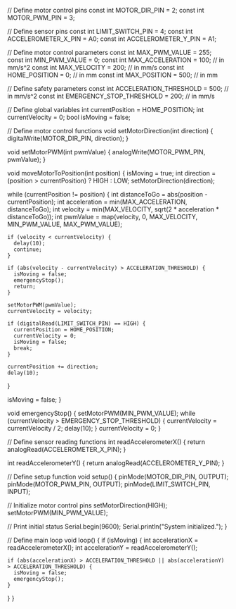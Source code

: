 // Define motor control pins
const int MOTOR_DIR_PIN = 2;
const int MOTOR_PWM_PIN = 3;

// Define sensor pins
const int LIMIT_SWITCH_PIN = 4;
const int ACCELEROMETER_X_PIN = A0;
const int ACCELEROMETER_Y_PIN = A1;

// Define motor control parameters
const int MAX_PWM_VALUE = 255;
const int MIN_PWM_VALUE = 0;
const int MAX_ACCELERATION = 100; // in mm/s^2
const int MAX_VELOCITY = 200; // in mm/s
const int HOME_POSITION = 0; // in mm
const int MAX_POSITION = 500; // in mm

// Define safety parameters
const int ACCELERATION_THRESHOLD = 500; // in mm/s^2
const int EMERGENCY_STOP_THRESHOLD = 200; // in mm/s

// Define global variables
int currentPosition = HOME_POSITION;
int currentVelocity = 0;
bool isMoving = false;

// Define motor control functions
void setMotorDirection(int direction) {
  digitalWrite(MOTOR_DIR_PIN, direction);
}

void setMotorPWM(int pwmValue) {
  analogWrite(MOTOR_PWM_PIN, pwmValue);
}

void moveMotorToPosition(int position) {
  isMoving = true;
  int direction = (position > currentPosition) ? HIGH : LOW;
  setMotorDirection(direction);
  
  while (currentPosition != position) {
    int distanceToGo = abs(position - currentPosition);
    int acceleration = min(MAX_ACCELERATION, distanceToGo);
    int velocity = min(MAX_VELOCITY, sqrt(2 * acceleration * distanceToGo));
    int pwmValue = map(velocity, 0, MAX_VELOCITY, MIN_PWM_VALUE, MAX_PWM_VALUE);
    
    if (velocity < currentVelocity) {
      delay(10);
      continue;
    }
    
    if (abs(velocity - currentVelocity) > ACCELERATION_THRESHOLD) {
      isMoving = false;
      emergencyStop();
      return;
    }
    
    setMotorPWM(pwmValue);
    currentVelocity = velocity;
    
    if (digitalRead(LIMIT_SWITCH_PIN) == HIGH) {
      currentPosition = HOME_POSITION;
      currentVelocity = 0;
      isMoving = false;
      break;
    }
    
    currentPosition += direction;
    delay(10);
  }
  
  isMoving = false;
}

void emergencyStop() {
  setMotorPWM(MIN_PWM_VALUE);
  while (currentVelocity > EMERGENCY_STOP_THRESHOLD) {
    currentVelocity = currentVelocity / 2;
    delay(10);
  }
  currentVelocity = 0;
}

// Define sensor reading functions
int readAccelerometerX() {
  return analogRead(ACCELEROMETER_X_PIN);
}

int readAccelerometerY() {
  return analogRead(ACCELEROMETER_Y_PIN);
}

// Define setup function
void setup() {
  pinMode(MOTOR_DIR_PIN, OUTPUT);
  pinMode(MOTOR_PWM_PIN, OUTPUT);
  pinMode(LIMIT_SWITCH_PIN, INPUT);
  
  // Initialize motor control pins
  setMotorDirection(HIGH);
  setMotorPWM(MIN_PWM_VALUE);
  
  // Print initial status
  Serial.begin(9600);
  Serial.println("System initialized.");
}

// Define main loop
void loop() {
  if (isMoving) {
    int accelerationX = readAccelerometerX();
    int accelerationY = readAccelerometerY();
    
    if (abs(accelerationX) > ACCELERATION_THRESHOLD || abs(accelerationY) > ACCELERATION_THRESHOLD) {
      isMoving = false;
      emergencyStop();
    }
  }
}
